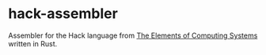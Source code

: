 # hack-assembler

Assembler for the Hack language from [The Elements of Computing Systems](https://mitpress.mit.edu/books/elements-computing-systems) written in Rust.
